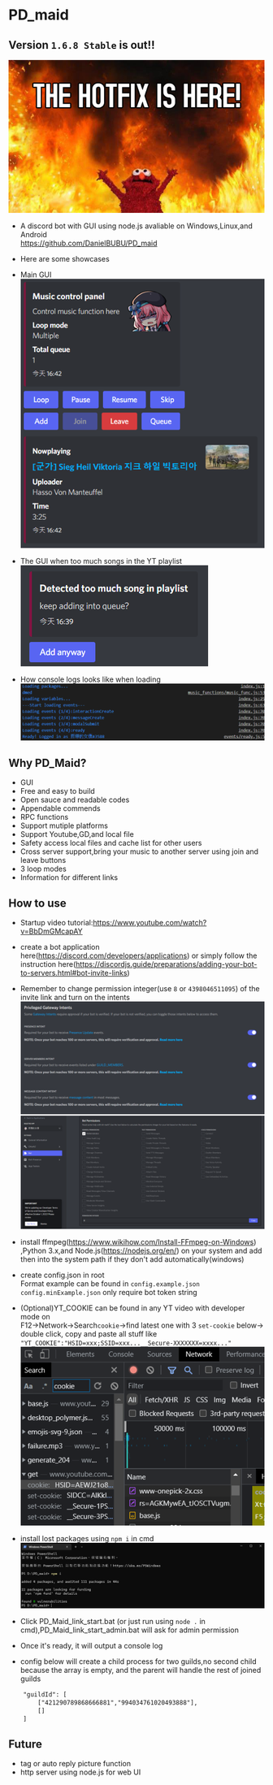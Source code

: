 # PD_maid

## Version `1.6.8 Stable` is out!!
![Banner](./readme_assets/banner.png)


- A discord bot with GUI using node.js avaliable on Windows,Linux,and Android</br>
https://github.com/DanielBUBU/PD_maid
- Here are some showcases

- Main GUI
![Main UI](./readme_assets/main_UI.png)
- The GUI when too much songs in the YT playlist
![YTPL too much](./readme_assets/ytpl_toomuch.png)
- How console logs looks like when loading
![logs](./readme_assets/console_logs.png)

## Why PD_Maid?

- GUI
- Free and easy to build
- Open sauce and readable codes
- Appendable commends
- RPC functions
- Support mutiple platforms
- Support Youtube,GD,and local file
- Safety access local files and cache list for other users
- Cross server support,bring your music to another server using join and leave buttons
- 3 loop modes
- Information for different links

## How to use

- Startup video tutorial:https://www.youtube.com/watch?v=BbDmGMcapAY

- create a bot application here(https://discord.com/developers/applications)
or simply follow the instruction here(https://discordjs.guide/preparations/adding-your-bot-to-servers.html#bot-invite-links)</br>

- Remember to change permission integer(use `8` or `4398046511095`) of the invite link and turn on the intents</br>
![biscuit](./readme_assets/Intents.png)</br>
![biscuit](./readme_assets/Permission.png)</br>

- install ffmpeg(https://www.wikihow.com/Install-FFmpeg-on-Windows) ,Python 3.x,and Node.js(https://nodejs.org/en/) on your system and add then into the system path if they don't add automatically(windows)

- create config.json in root</br>
Format example can be found in `config.example.json`</br>
`config.minExample.json` only require bot token string</br>
- (Optional)YT_COOKIE can be found in any YT video with developer mode on</br>
F12->Network->Search`cookie`->find latest one with 3 `set-cookie` below-></br>
double click, copy and paste all stuff like `"YT_COOKIE":"HSID=xxx;SSID=xxx...__Secure-XXXXXXX=xxxx..."`</br>
![biscuit](./readme_assets/biscuit.png)
- install lost packages using `npm i` in cmd</br>
![npm](./readme_assets/npm.png)
- Click PD_Maid_link_start.bat (or just run using `node .` in cmd),PD_Maid_link_start_admin.bat will ask for admin permission</br>
- Once it's ready, it will output a console log</br>

- config below will create a child process for two guilds,no second child because the array is empty, and the parent will handle the rest of joined guilds</br>
````
    "guildId": [
        ["421290789868666881","994034761020493888"],
        []
    ]
````
## Future

- tag or auto reply picture function
- http server using node.js for web UI

